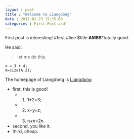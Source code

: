 ```yaml
---
layout : post
title : "Welcome to Liangdong"
date : 2017-01-23 15:35:00
categories : First Post asdf
---
```


First post is interesting!
#first
#line
$title
**AMBS***totally good.

He said:
> let me do this.
```
x = 3 + 4;
m=size(A,2);
```
The homepage of Liangdong is [Liangdong](http://Liangdongzhou.com)

- first, this is good!
    - 1. 1+2=3;
    - 2. x+y=z;
    - 3. n+n=2n.
- second, you like it.
- third, cheap.


